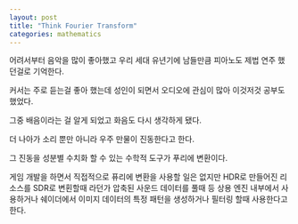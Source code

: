 ```yaml
---
layout: post
title: "Think Fourier Transform"
categories: mathematics
---
```


<!-- begin_excerpt -->

어려서부터 음악을 많이 좋아했고 우리 세대 유년기에 남들만큼 피아노도 제법 연주 했던걸로 기억한다.

<!-- end_excerpt -->

커서는 주로 듣는걸 좋아 했는데 성인이 되면서 오디오에 관심이 많아 이것저것 공부도 했었다.

그중 배음이라는 걸 알게 되었고 화음도 다시 생각하게 됐다.

더 나아가 소리 뿐만 아니라 우주 만물이 진동한다고 한다.

그 진동을 성분별 수치화 할 수 있는 수학적 도구가 푸리에 변환이다.

게임 개발을 하면서 직접적으로 퓨리에 변환을 사용할 일은 없지만 HDR로 만들어진 리소스를 SDR로 변횐할때 라던가 압축된 사운드 데이터를 풀때 등 상용 엔진 내부에서 사용하거나 쉐이더에서 이미지 데이터의 특정 패턴을 생성하거나 필터링 할때 사용한다고 한다.






